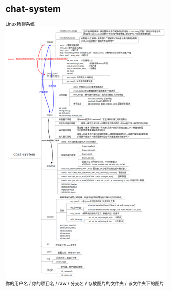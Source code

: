 # chat-system
Linux畅聊系统
![](https://github.com/Lynn-zhang/chat-system/raw/chat-system/Project-Profile/chat-system.png)
你的用户名 / 你的项目名 / raw / 分支名 / 存放图片的文件夹 / 该文件夹下的图片
